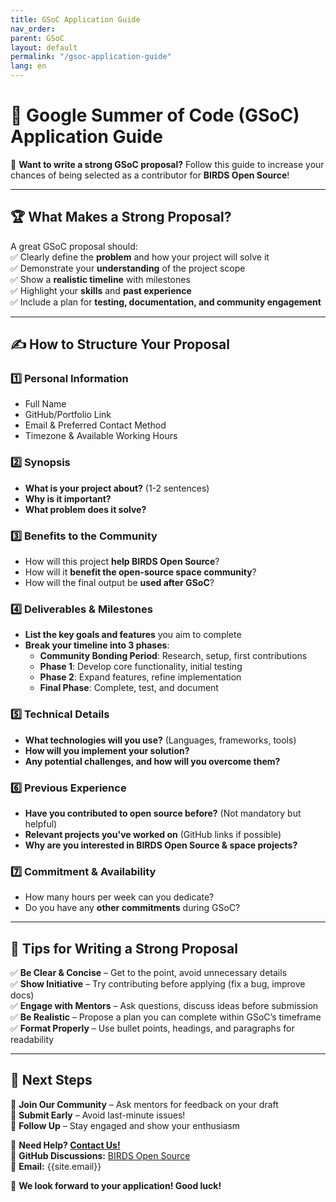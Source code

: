 ```yaml
---
title: GSoC Application Guide
nav_order: 
parent: GSoC 
layout: default
permalink: "/gsoc-application-guide"
lang: en
---
```



# 📖 Google Summer of Code (GSoC) Application Guide  

🚀 **Want to write a strong GSoC proposal?** Follow this guide to increase your chances of being selected as a contributor for **BIRDS Open Source**!  

---

## 🏆 What Makes a Strong Proposal?  
A great GSoC proposal should:  
✅ Clearly define the **problem** and how your project will solve it  
✅ Demonstrate your **understanding** of the project scope  
✅ Show a **realistic timeline** with milestones  
✅ Highlight your **skills** and **past experience**  
✅ Include a plan for **testing, documentation, and community engagement**  

---

## ✍️ **How to Structure Your Proposal**  

### 1️⃣ **Personal Information**  
- Full Name  
- GitHub/Portfolio Link  
- Email & Preferred Contact Method  
- Timezone & Available Working Hours  

### 2️⃣ **Synopsis**  
- **What is your project about?** (1-2 sentences)  
- **Why is it important?**  
- **What problem does it solve?**  

### 3️⃣ **Benefits to the Community**  
- How will this project **help BIRDS Open Source**?  
- How will it **benefit the open-source space community**?  
- How will the final output be **used after GSoC**?  

### 4️⃣ **Deliverables & Milestones**  
- **List the key goals and features** you aim to complete  
- **Break your timeline into 3 phases**:  
  - **Community Bonding Period**: Research, setup, first contributions  
  - **Phase 1**: Develop core functionality, initial testing  
  - **Phase 2**: Expand features, refine implementation  
  - **Final Phase**: Complete, test, and document  

### 5️⃣ **Technical Details**  
- **What technologies will you use?** (Languages, frameworks, tools)  
- **How will you implement your solution?**  
- **Any potential challenges, and how will you overcome them?**  

### 6️⃣ **Previous Experience**  
- **Have you contributed to open source before?** (Not mandatory but helpful)  
- **Relevant projects you've worked on** (GitHub links if possible)  
- **Why are you interested in BIRDS Open Source & space projects?**  

### 7️⃣ **Commitment & Availability**  
- How many hours per week can you dedicate?  
- Do you have any **other commitments** during GSoC?  

---

## 🎯 **Tips for Writing a Strong Proposal**  
✅ **Be Clear & Concise** – Get to the point, avoid unnecessary details  
✅ **Show Initiative** – Try contributing before applying (fix a bug, improve docs)  
✅ **Engage with Mentors** – Ask questions, discuss ideas before submission  
✅ **Be Realistic** – Propose a plan you can complete within GSoC’s timeframe  
✅ **Format Properly** – Use bullet points, headings, and paragraphs for readability  

---

## 📅 **Next Steps**  
📌 **Join Our Community** – Ask mentors for feedback on your draft  
📌 **Submit Early** – Avoid last-minute issues!  
📌 **Follow Up** – Stay engaged and show your enthusiasm  

📨 **Need Help? [Contact Us!]({{site.telegram}})**  
📌 **GitHub Discussions:** [BIRDS Open Source](https://github.com/orgs/BIRDSOpenSource/discussions)  
📌 **Email:** {{site.email}} 

🚀 **We look forward to your application! Good luck!**
